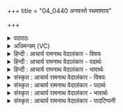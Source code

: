+++
title = "04_0440 अनवस्ते रथमश्वाय"

+++
<details><summary>पदपाठः</summary>

अ꣡न꣢꣯वः। ते꣣। र꣡थ꣢꣯म्। अ꣡श्वा꣢꣯य। त꣣क्षुः। त्व꣡ष्टा꣢꣯। व꣡ज्र꣢꣯म्। पु꣣रुहूत। पुरु। हूत। द्युम꣡न्त꣢म्। ४४०।
</details>

<details><summary>अधिमन्त्रम् (VC)</summary>

- इन्द्रः
- त्रसदस्युः
- द्विपदा विराट् पङ्क्तिः
- पञ्चमः
- ऐन्द्रं काण्डम्
</details>

<details><summary>हिन्दी : आचार्य रामनाथ वेदालंकार - विषयः</summary>

अगले मन्त्र में इन्द्र के रथ और वज्र के रचे जाने का विषय है।
</details>

<details><summary>हिन्दी : आचार्य रामनाथ वेदालंकार - पदार्थः</summary>

पदार्थान्वयभाषाः -  प्रथम—जीवात्मा के पक्ष में। हे (पुरुहूत) बहुतों से गुणकीर्तन किये गये जीवात्मन् ! (ते) तेरे लिए (अनवः) प्राण (अश्वाय) शीघ्रगमनार्थ (रथम्) शरीररूप रथ को (तक्षुः) रचते हैं, (त्वष्टा) जगत् का शिल्पी परमेश्वर (द्युमन्तम्) तेजोमय (वज्रम्) वाणी रूप वज्र को रचता है। उस यशोमय शरीर-रथ से जीवनयात्रा करता हुआ तू वाणीरूप वज्र से पाखण्डियों का खण्डन कर ॥ द्वितीय—राजा के पक्ष में। हे (पुरुहूत) बहुत-से प्रजाजनों द्वारा सत्कृत अखण्ड ऐश्वर्यवाले राजन् ! (ते) आपके लिए (अनवः) शिल्पी मनुष्य (अश्वाय) शीघ्रगमनार्थ (रथम्) यात्रा के तथा युद्ध के साधनभूत भूमि, जल और अन्तरिक्ष में चलनेवाले यान-समूह को (तक्षुः) रचें, (त्वष्टा) शस्त्रास्त्रों का निर्माता शिल्पी (द्युमन्तम्) चमचमाते हुए (वज्रम्) शस्त्रास्त्र-समूह को रचे। इसप्रकार रथ, शस्त्रास्त्र आदि युद्धसाधनों से युक्त होकर आप शत्रुओं को पराजित कर प्रजा को सुखी करें ॥४॥ इस मन्त्र में श्लेषालङ्कार है ॥४॥
</details>

<details><summary>हिन्दी : आचार्य रामनाथ वेदालंकार - भावार्थः</summary>

भावार्थभाषाः -  जैसे जीवात्मा शरीर-रथ पर स्थित होकर वाणीरूप वज्र से कुतर्कों को खण्डित करता हुआ सत्यपक्ष की रक्षा करता है, वैसे ही राजा भूयान, जलयान और अन्तरिक्षयान में बैठकर वज्र से शत्रुओं का उच्छेद कर राष्ट्र की रक्षा करे ॥४॥
</details>

<details><summary>संस्कृत : आचार्य रामनाथ वेदालंकार - विषयः</summary>

अथेन्द्रस्य रथवज्रतक्षणविषयमाह।
</details>

<details><summary>संस्कृत : आचार्य रामनाथ वेदालंकार - पदार्थः</summary>

पदार्थान्वयभाषाः -  प्रथमः—जीवात्मपरः। हे (पुरुहूत) बहुभिः कीर्तितगुण जीवात्मन् ! (ते) तुभ्यम् (अनवः) प्राणाः। अन्यते प्राप्यते यैः साधनभूतैः ते अनवः प्राणाः। अन प्राणने, बाहुलकाद् औणादिकः उ प्रत्ययः। (अश्वाय२) आशुगमनाय (रथम्) देहरूपं यानम् (तक्षुः) तक्षन्ति, रचयन्ति। तक्षू तनूकरणे धातोर्लडर्थे लिट्। ततक्षुः इति प्राप्ते द्वित्वाभावश्छान्दसः। (त्वष्टा) जगच्छिल्पी परमेश्वरः (द्युमन्तम्) तेजोमयम् (वज्रम्) वाग्रूपम् आयुधम् तक्षति। वाग् घि वज्रः। ऐ० ब्रा० ४१। तेन यशोमयेन देहरथेन जीवनयात्रां निर्वहंस्त्वं वाग्वज्रेण पाखण्डिनो विखण्डय ॥४॥ अथ द्वितीयः—राजपरः। हे (पुरुहूत) बहुभिः प्रजाजनैः सत्कृत इन्द्र अखण्डैश्वर्य राजन् ! (ते) तुभ्यम् (अनवः) शिल्पिजनाः। अनवः इति मनुष्यनामसु पठितम्। निघं० २।३। (अश्वाय) सद्योगमनाय (रथम्) यात्रासाधनं, युद्धसाधनं च भूजलान्तरिक्षयानसमूहम् (तक्षुः) रचयन्तु। लोडर्थे लिट्। (त्वष्टा) शस्त्रास्त्रनिर्माता शिल्पी (द्युमन्तम्) दीप्तिमन्तम् (वज्रम्) शस्त्रास्त्रसमूहं तक्षतु रचयतु ॥ एवं रथशस्त्रास्त्रादिभिर्युद्धसाधनैर्युक्तस्त्वं शत्रून् पराजित्य प्रजां सुखय ॥४॥३ अत्र श्लेषालङ्कारः ॥४॥
</details>

<details><summary>संस्कृत : आचार्य रामनाथ वेदालंकार - भावार्थः</summary>

भावार्थभाषाः -  जीवात्मा यथा शरीररथमधिष्ठाय वाग्वज्रेण कुतर्कान् खण्डयन् सत्यपक्षं रक्षति, तथैव राजा भूजलान्तरिक्षयानान्यधिष्ठाय वज्रेण शत्रूनुच्छिद्य राष्ट्रं रक्षतु ॥४॥
</details>

<details><summary>संस्कृत : आचार्य रामनाथ वेदालंकार - पादटिप्पनी</summary>

टिप्पणी:   १. एतं चतुर्थं मन्त्रं पूर्वार्द्धं विधाय तृतीयं मन्त्रं चोत्तरार्धं कृत्वा ऋग्वेदस्य ५।३१।४ मन्त्रो निष्पद्यते, यत्र ‘तक्षुस्’ इत्यस्य स्थाने ‘तक्षन्’ इति पाठः। अवस्युरात्रेयः ऋषिः, त्रिष्टुप् छन्दः। २. अश्वाय वाहनाय—इति सा०। ३. हे पुरुहूत बहुभिः स्तुत राजन् ! (अनवः) मनुष्याः (ते) तव (अश्वाय) सद्योगमनाय (रथम् तक्षन्) रचयन्तु, (त्वष्टा) सर्वतो विद्यया प्रदीप्तः (द्युमन्तम् वज्रम्) शस्त्रास्त्रसमूहं निपातयति इति ऋ० ५।३१।४ भाष्ये—द०।
</details>